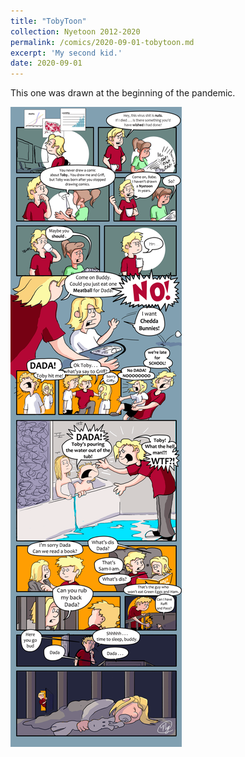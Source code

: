 ```yaml
---
title: "TobyToon"
collection: Nyetoon 2012-2020
permalink: /comics/2020-09-01-tobytoon.md
excerpt: 'My second kid.'
date: 2020-09-01
---
```

This one was drawn at the beginning of the pandemic.

![](images\comics\nyetoon\nyetoon_TobyToon_6.5.20_final-1.png)
